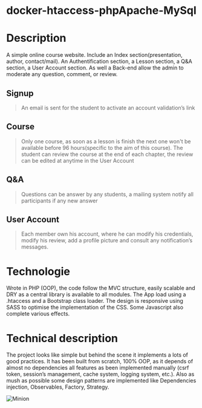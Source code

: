 # docker-htaccess-phpApache-MySql

# Description
A simple online course website. Include an Index section(presentation, author, contact/mail). An Authentification section, a Lesson section, a Q&A section, a User Account section. As well a Back-end allow the admin to moderate any question, comment, or review.

## Signup
> An email is sent for the student to activate an account validation’s link

## Course
> Only one course, as soon as a lesson is finish the next one won't be available before 96 hours(specific to the aim of this course). The student can review the course at the end of each chapter, the review can be edited at anytime in the User Account

## Q&A 
> Questions can be answer by any students, a mailing system notify all participants if any new answer

## User Account
> Each member own his account, where he can modify his credentials, modify his review, add a profile picture and consult any notification’s messages. 

# Technologie
Wrote in PHP (OOP), the code follow the MVC structure, easily scalable and DRY as a central library is available to all modules. The App load using a .htaccess and a Bootstrap class loader. The design is responsive using SASS to optimise the implementation of the CSS. Some Javascript also complete various effects.

# Technical description
The project looks like simple but behind the scene it implements a lots of good practices. It has been built from scratch, 100% OOP, as it depends of almost no dependencies all features as been implemented manually (csrf token, session’s management, cache system, logging system, etc.). Also as mush as possible some design patterns are implemented like Dependencies injection,  Observables, Factory, Strategy.

![Minion](https://octodex.github.com/images/minion.png)
